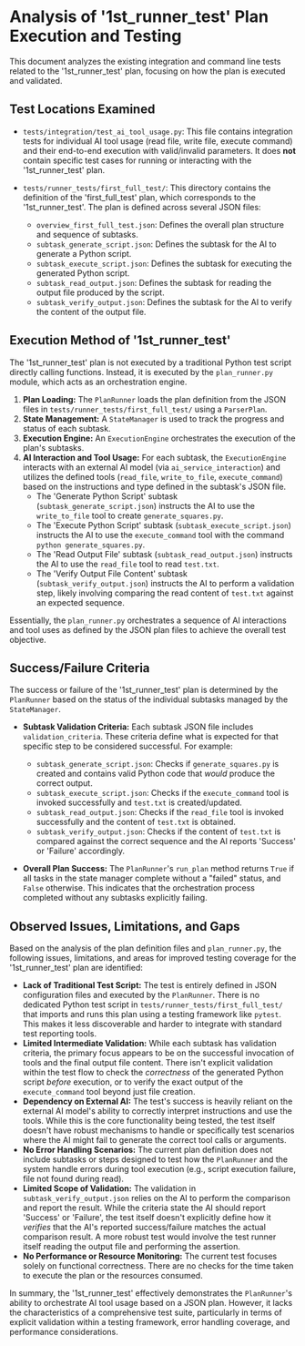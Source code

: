 # Analysis of '1st_runner_test' Plan Execution and Testing

This document analyzes the existing integration and command line tests related to the '1st_runner_test' plan, focusing on how the plan is executed and validated.

## Test Locations Examined

- `tests/integration/test_ai_tool_usage.py`: This file contains integration tests for individual AI tool usage (read file, write file, execute command) and their end-to-end execution with valid/invalid parameters. It does **not** contain specific test cases for running or interacting with the '1st_runner_test' plan.

- `tests/runner_tests/first_full_test/`: This directory contains the definition of the 'first_full_test' plan, which corresponds to the '1st_runner_test'. The plan is defined across several JSON files:
  - `overview_first_full_test.json`: Defines the overall plan structure and sequence of subtasks.
  - `subtask_generate_script.json`: Defines the subtask for the AI to generate a Python script.
  - `subtask_execute_script.json`: Defines the subtask for executing the generated Python script.
  - `subtask_read_output.json`: Defines the subtask for reading the output file produced by the script.
  - `subtask_verify_output.json`: Defines the subtask for the AI to verify the content of the output file.

## Execution Method of '1st_runner_test'

The '1st_runner_test' plan is not executed by a traditional Python test script directly calling functions. Instead, it is executed by the `plan_runner.py` module, which acts as an orchestration engine.

1. **Plan Loading:** The `PlanRunner` loads the plan definition from the JSON files in `tests/runner_tests/first_full_test/` using a `ParserPlan`.
2. **State Management:** A `StateManager` is used to track the progress and status of each subtask.
3. **Execution Engine:** An `ExecutionEngine` orchestrates the execution of the plan's subtasks.
4. **AI Interaction and Tool Usage:** For each subtask, the `ExecutionEngine` interacts with an external AI model (via `ai_service_interaction`) and utilizes the defined tools (`read_file`, `write_to_file`, `execute_command`) based on the instructions and type defined in the subtask's JSON file.
    - The 'Generate Python Script' subtask (`subtask_generate_script.json`) instructs the AI to use the `write_to_file` tool to create `generate_squares.py`.
    - The 'Execute Python Script' subtask (`subtask_execute_script.json`) instructs the AI to use the `execute_command` tool with the command `python generate_squares.py`.
    - The 'Read Output File' subtask (`subtask_read_output.json`) instructs the AI to use the `read_file` tool to read `test.txt`.
    - The 'Verify Output File Content' subtask (`subtask_verify_output.json`) instructs the AI to perform a validation step, likely involving comparing the read content of `test.txt` against an expected sequence.

Essentially, the `plan_runner.py` orchestrates a sequence of AI interactions and tool uses as defined by the JSON plan files to achieve the overall test objective.

## Success/Failure Criteria

The success or failure of the '1st_runner_test' plan is determined by the `PlanRunner` based on the status of the individual subtasks managed by the `StateManager`.

- **Subtask Validation Criteria:** Each subtask JSON file includes `validation_criteria`. These criteria define what is expected for that specific step to be considered successful. For example:
  - `subtask_generate_script.json`: Checks if `generate_squares.py` is created and contains valid Python code that *would* produce the correct output.
  - `subtask_execute_script.json`: Checks if the `execute_command` tool is invoked successfully and `test.txt` is created/updated.
  - `subtask_read_output.json`: Checks if the `read_file` tool is invoked successfully and the content of `test.txt` is obtained.
  - `subtask_verify_output.json`: Checks if the content of `test.txt` is compared against the correct sequence and the AI reports 'Success' or 'Failure' accordingly.

- **Overall Plan Success:** The `PlanRunner`'s `run_plan` method returns `True` if all tasks in the state manager complete without a "failed" status, and `False` otherwise. This indicates that the orchestration process completed without any subtasks explicitly failing.

## Observed Issues, Limitations, and Gaps

Based on the analysis of the plan definition files and `plan_runner.py`, the following issues, limitations, and areas for improved testing coverage for the '1st_runner_test' plan are identified:

- **Lack of Traditional Test Script:** The test is entirely defined in JSON configuration files and executed by the `PlanRunner`. There is no dedicated Python test script in `tests/runner_tests/first_full_test/` that imports and runs this plan using a testing framework like `pytest`. This makes it less discoverable and harder to integrate with standard test reporting tools.
- **Limited Intermediate Validation:** While each subtask has validation criteria, the primary focus appears to be on the successful invocation of tools and the final output file content. There isn't explicit validation within the test flow to check the *correctness* of the generated Python script *before* execution, or to verify the exact output of the `execute_command` tool beyond just file creation.
- **Dependency on External AI:** The test's success is heavily reliant on the external AI model's ability to correctly interpret instructions and use the tools. While this is the core functionality being tested, the test itself doesn't have robust mechanisms to handle or specifically test scenarios where the AI might fail to generate the correct tool calls or arguments.
- **No Error Handling Scenarios:** The current plan definition does not include subtasks or steps designed to test how the `PlanRunner` and the system handle errors during tool execution (e.g., script execution failure, file not found during read).
- **Limited Scope of Validation:** The validation in `subtask_verify_output.json` relies on the AI to perform the comparison and report the result. While the criteria state the AI should report 'Success' or 'Failure', the test itself doesn't explicitly define how it *verifies* that the AI's reported success/failure matches the actual comparison result. A more robust test would involve the test runner itself reading the output file and performing the assertion.
- **No Performance or Resource Monitoring:** The current test focuses solely on functional correctness. There are no checks for the time taken to execute the plan or the resources consumed.

In summary, the '1st_runner_test' effectively demonstrates the `PlanRunner`'s ability to orchestrate AI tool usage based on a JSON plan. However, it lacks the characteristics of a comprehensive test suite, particularly in terms of explicit validation within a testing framework, error handling coverage, and performance considerations.

